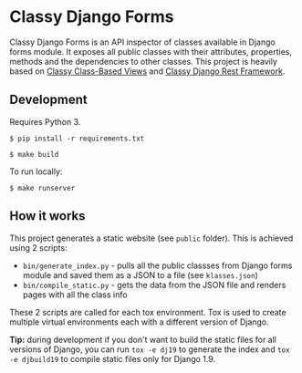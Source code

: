 # Classy Django Forms

Classy Django Forms is an API inspector of classes available in Django forms module. It exposes all public classes with their attributes, properties, methods and the dependencies to other classes. This project is heavily based on [Classy Class-Based Views](http://ccbv.co.uk) and [Classy Django Rest Framework](http://www.cdrf.co).

## Development

Requires Python 3.

`$ pip install -r requirements.txt`

`$ make build`

To run locally:

`$ make runserver`

## How it works

This project generates a static website (see `public` folder). This is achieved using 2 scripts:

* `bin/generate_index.py` - pulls all the public classses from Django forms module and saved them as a JSON to a file (see `klasses.json`)
* `bin/compile_static.py` - gets the data from the JSON file and renders pages with all the class info

These 2 scripts are called for each tox environment. Tox is used to create multiple virtual environments each with a different version of Django.

**Tip:** during development if you don't want to build the static files for all versions of Django, you can run `tox -e dj19` to generate the index and `tox -e djbuild19` to compile static files only for Django 1.9.
